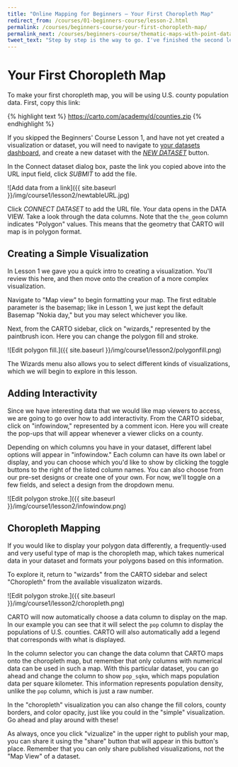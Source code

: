 ```yaml
---
title: "Online Mapping for Beginners — Your First Choropleth Map"
redirect_from: /courses/01-beginners-course/lesson-2.html
permalink: /courses/beginners-course/your-first-choropleth-map/
permalink_next: /courses/beginners-course/thematic-maps-with-point-data/
tweet_text: "Step by step is the way to go. I've finished the second lesson of the map academy. Check it out"
---
```

# Your First Choropleth Map

To make your first choropleth map, you will be using U.S. county population data. First, copy this link:

{% highlight text %}
https://carto.com/academy/d/counties.zip
{% endhighlight %}

If you skipped the Beginners' Course Lesson 1, and have not yet created a visualization or dataset, you will need to navigate to [your datasets dashboard](https://carto.com/docs/carto-editor/dashboard/), and create a new dataset with the [_NEW DATASET_](https://carto.com/docs/carto-editor/datasets/) button.

In the Connect dataset dialog box, paste the link you copied above into the URL input field, click _SUBMIT_ to add the file.

![Add data from a link]({{ site.baseurl }}/img/course1/lesson2/newtableURL.jpg)

Click _CONNECT DATASET_ to add the URL file. Your data opens in the DATA VIEW. Take a look through the data columns. Note that the `the_geom` column indicates "Polygon" values. This means that the geometry that CARTO will map is in polygon format.


## Creating a Simple Visualization

In Lesson 1 we gave you a quick intro to creating a visualization. You'll review this here, and then move onto the creation of a more complex visualization.

Navigate to "Map view" to begin formatting your map. The first editable parameter is the basemap; like in Lesson 1, we just kept the default Basemap "Nokia day," but you may select whichever you like.

Next, from the CARTO sidebar, click on "wizards," represented by the paintbrush icon. Here you can change the polygon fill and stroke.

![Edit polygon fill.]({{ site.baseurl }}/img/course1/lesson2/polygonfill.png)

The Wizards menu also allows you to select different kinds of visualizations, which we will begin to explore in this lesson.


## Adding Interactivity

Since we have interesting data that we would like map viewers to access, we are going to go over how to add interactivity. From the CARTO sidebar, click on "infowindow," represented by a comment icon. Here you will create the pop-ups that will appear whenever a viewer clicks on a county.

Depending on which columns you have in your dataset, different label options will appear in "infowindow." Each column can have its own label or display, and you can choose which you'd like to show by clicking the toggle buttons to the right of the listed column names. You can also choose from our pre-set designs or create one of your own. For now, we'll toggle on a few fields, and select a design from the dropdown menu.

![Edit polygon stroke.]({{ site.baseurl }}/img/course1/lesson2/infowindow.png)


## Choropleth Mapping

If you would like to display your polygon data differently, a frequently-used and very useful type of map is the choropleth map, which takes numerical data in your dataset and formats your polygons based on this information.

To explore it, return to "wizards" from the CARTO sidebar and select "Choropleth" from the available visualizaton wizards.

![Edit polygon stroke.]({{ site.baseurl }}/img/course1/lesson2/choropleth.png)

CARTO will now automatically choose a data column to display on the map. In our example you can see that it will select the `pop` column to display the populations of U.S. counties. CARTO will also automatically add a legend that corresponds with what is displayed.

In the column selector you can change the data column that CARTO maps onto the choropleth map, but remember that only columns with numerical data can be used in such a map. With this particular dataset, you can go ahead and change the column to show `pop_sqkm`, which maps population data per square kilometer. This information represents population density, unlike the `pop` column, which is just a raw number.

In the "choropleth" visualization you can also change the fill colors, county borders, and color opacity, just like you could in the "simple" visualization. Go ahead and play around with these!

As always, once you click "vizualize" in the upper right to publish your map, you can share it using the "share" button that will appear in this button's place. Remember that you can only share published visualizations, not the "Map View" of a dataset.
